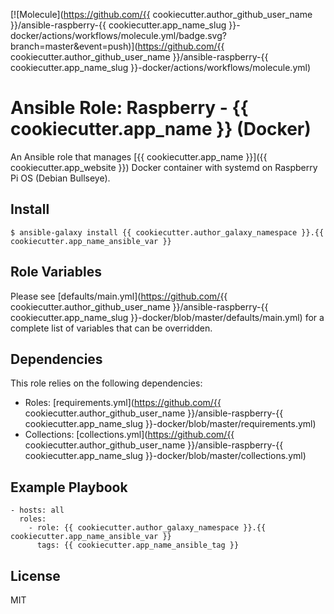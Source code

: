 [![Molecule](https://github.com/{{ cookiecutter.author_github_user_name }}/ansible-raspberry-{{ cookiecutter.app_name_slug }}-docker/actions/workflows/molecule.yml/badge.svg?branch=master&event=push)](https://github.com/{{ cookiecutter.author_github_user_name }}/ansible-raspberry-{{ cookiecutter.app_name_slug }}-docker/actions/workflows/molecule.yml)

# Ansible Role: Raspberry - {{ cookiecutter.app_name }} (Docker)

An Ansible role that manages [{{ cookiecutter.app_name }}]({{ cookiecutter.app_website }}) Docker container with systemd on Raspberry Pi OS (Debian Bullseye).

## Install

```
$ ansible-galaxy install {{ cookiecutter.author_galaxy_namespace }}.{{ cookiecutter.app_name_ansible_var }}
```

## Role Variables

Please see [defaults/main.yml](https://github.com/{{ cookiecutter.author_github_user_name }}/ansible-raspberry-{{ cookiecutter.app_name_slug }}-docker/blob/master/defaults/main.yml) for a complete list of variables that can be overridden.

## Dependencies

This role relies on the following dependencies:

* Roles: [requirements.yml](https://github.com/{{ cookiecutter.author_github_user_name }}/ansible-raspberry-{{ cookiecutter.app_name_slug }}-docker/blob/master/requirements.yml)
* Collections: [collections.yml](https://github.com/{{ cookiecutter.author_github_user_name }}/ansible-raspberry-{{ cookiecutter.app_name_slug }}-docker/blob/master/collections.yml)

## Example Playbook

```
- hosts: all
  roles:
    - role: {{ cookiecutter.author_galaxy_namespace }}.{{ cookiecutter.app_name_ansible_var }}
      tags: {{ cookiecutter.app_name_ansible_tag }}
```

## License

MIT
